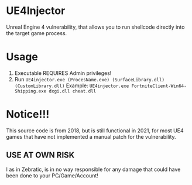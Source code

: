 # UE4Injector
 Unreal Engine 4 vulnerability, that allows you to run shellcode directly into the target game process.

# Usage
1. Executable REQUIRES Admin privileges!
2. Run ``UE4injector.exe (ProcesName.exe) (SurfaceLibrary.dll) (CustomLibrary.dll)``
Example: ``UE4injector.exe FortniteClient-Win64-Shipping.exe dxgi.dll cheat.dll``

# Notice!!!
This source code is from 2018, but is still functional in 2021, for most UE4 games that have not implemented a manual patch for the vulnerability.

## USE AT OWN RISK
I as in Zebratic, is in no way responsible for any damage that could have been done to your PC/Game/Account!
